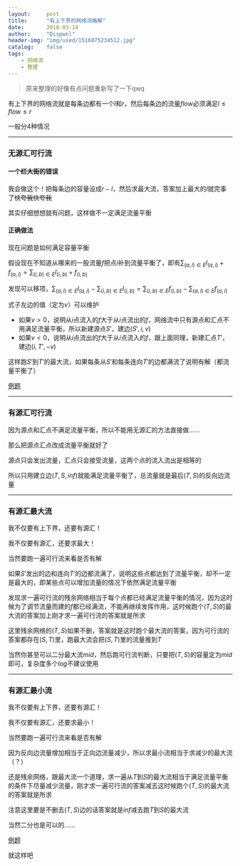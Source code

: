 ```yaml
---
layout:		post
title:		"有上下界的网络流略解"
date:		2018-03-14
author:		"Dispwnl"
header-img:	"img/used/1516875234512.jpg"
catalog:	false
tags:
    - 网络流
    - 整理
---
```


>  原来整理的好像有点问题重新写了一下qwq

有上下界的网络流就是每条边都有一个$l$和$r$，然后每条边的流量$flow$必须满足$l\le flow\le r$

一般分$4$种情况

------

### 无源汇可行流

#### 一个~~烂大街~~的错误

我会做这个！把每条边的容量设成$r-l​$，然后求最大流，答案加上最大的$l​$就完事了~~快夸我快夸我~~

其实仔细想想就有问题，这样做不一定满足流量平衡

#### 正确做法

现在问题是如何满足容量平衡

假设现在不知道从哪来的一股流量$f​$把点$i​$补到流量平衡了，即有$\sum_{(a,i)\in E}l_{(a,i)}+f_{(a,i)}=\sum_{(i,b)\in E}l_{(i,b)}+f_{(i,b)}​$

发现可以移项，$\sum_{(a,i)\in E}l_{(a,i)}-\sum_{(i,b)\in E}l_{(i,b)}=\sum_{(i,b)\in E}f_{(i,b)}-\sum_{(a,i)\in E}f_{(a,i)}​$

式子左边的值（定为$v$）可以维护

- 如果$v> 0$，说明从$i$点流入的$f$大于从$i$点流出的$f$，网络流中只有源点和汇点不用满足流量平衡，所以新建源点$S'$，建边$(S',i,v)$
- 如果$v<0$，说明从$i$点流出的$f$大于从$i$点流入的$f$，跟上面同理，新建汇点$T'$，建边$(i,T',-v)$

这样跑$S'​$到$T'​$的最大流，如果每条从$S'​$和每条连向$T'​$的边都满流了说明有解（都流量平衡了）

[例题](http://acm.zju.edu.cn/onlinejudge/showProblem.do?problemCode=2314)

------

### 有源汇可行流

因为源点和汇点不满足流量平衡，所以不能用无源汇的方法直接做……

那么把源点汇点改成流量平衡就好了

源点只会发出流量，汇点只会接受流量，这两个点的流入流出是相等的

所以只用建立边$(T,S,inf)$就能满足流量平衡了，总流量就是最后$(T,S)$的反向边流量

------

### 有源汇最大流

我不仅要有上下界，还要有源汇！

我不仅要有源汇，还要求最大！

当然要跑一遍可行流来看是否有解

如果$S'$发出的边和连向$T'​$的边都流满了，说明这些点都达到了流量平衡，却不一定是最大的，即某些点可以增加流量的情况下依然满足流量平衡

发现求一遍可行流的残余网络相当于每个点都已经满足流量平衡的情况，因为这时候为了调节流量而建的$f$都已经满流，不能再继续发挥作用，这时候跑个$(T,S)$的最大流的答案加上刚才求一遍可行流的答案就是所求

这里残余网络的$(T,S)$如果不删，答案就是这时跑个最大流的答案，因为可行流的答案都存在$(S,T)$里，跑最大流会把$(S,T)$里的流量推到$T$

当然你甚至可以二分最大流$mid$，然后跑可行流判断，只要把$(T,S)$的容量定为$mid$即可，复杂度多个$log$不建议使用

------

### 有源汇最小流

我不仅要有上下界，还要有源汇！

我不仅要有源汇，还要求最小！

当然要跑一遍可行流来看是否有解

因为反向边流量增加相当于正向边流量减少，所以求最小流相当于求减少的最大流（？）

还是残余网络，跟最大流一个道理，求一遍从$T$到$S$的最大流相当于满足流量平衡的条件下尽量减少流量，刚才求一遍可行流的答案减去这时候跑个$(T,S)$的最大流的答案就是所求

注意这里要是不删去$(T,S)$边的话答案就是$inf$减去跑$T$到$S$的最大流

当然二分也是可以的……

[例题](https://a-failure.github.io/2019/03/01/BZOJ1458-%E5%A3%AB%E5%85%B5%E5%8D%A0%E9%A2%86/)

就这样吧